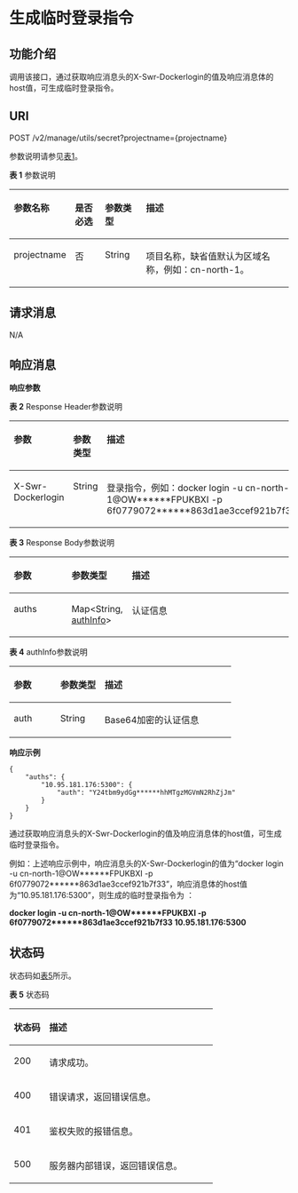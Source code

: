 # 生成临时登录指令<a name="swr_02_0052"></a>

## 功能介绍<a name="section14905762191056"></a>

调用该接口，通过获取响应消息头的X-Swr-Dockerlogin的值及响应消息体的host值，可生成临时登录指令。

## URI<a name="section10482810165331"></a>

POST /v2/manage/utils/secret?projectname=\{projectname\}

参数说明请参见[表1](#table05962819187)。

**表 1**  参数说明

<a name="table05962819187"></a>
<table><thead align="left"><tr id="row18599289181"><th class="cellrowborder" valign="top" width="15.68%" id="mcps1.2.5.1.1"><p id="p145942820183"><a name="p145942820183"></a><a name="p145942820183"></a>参数名称</p>
</th>
<th class="cellrowborder" valign="top" width="11.27%" id="mcps1.2.5.1.2"><p id="p1450315424313"><a name="p1450315424313"></a><a name="p1450315424313"></a>是否必选</p>
</th>
<th class="cellrowborder" valign="top" width="15.06%" id="mcps1.2.5.1.3"><p id="p15022419437"><a name="p15022419437"></a><a name="p15022419437"></a>参数类型</p>
</th>
<th class="cellrowborder" valign="top" width="57.989999999999995%" id="mcps1.2.5.1.4"><p id="p205910283185"><a name="p205910283185"></a><a name="p205910283185"></a>描述</p>
</th>
</tr>
</thead>
<tbody><tr id="row146018284188"><td class="cellrowborder" valign="top" width="15.68%" headers="mcps1.2.5.1.1 "><p id="p10585203891316"><a name="p10585203891316"></a><a name="p10585203891316"></a>projectname</p>
</td>
<td class="cellrowborder" valign="top" width="11.27%" headers="mcps1.2.5.1.2 "><p id="p198322817174"><a name="p198322817174"></a><a name="p198322817174"></a>否</p>
</td>
<td class="cellrowborder" valign="top" width="15.06%" headers="mcps1.2.5.1.3 "><p id="p19795113419177"><a name="p19795113419177"></a><a name="p19795113419177"></a>String</p>
</td>
<td class="cellrowborder" valign="top" width="57.989999999999995%" headers="mcps1.2.5.1.4 "><p id="p1658514381137"><a name="p1658514381137"></a><a name="p1658514381137"></a>项目名称，缺省值默认为区域名称，例如：cn-north-1。</p>
</td>
</tr>
</tbody>
</table>

## 请求消息<a name="s8246d3afdd6f44dc817ce0c3f2ac7d53"></a>

N/A

## 响应消息<a name="sab9be5ce850743859bb238e072f8d1f2"></a>

**响应参数**

**表 2**  Response Header参数说明

<a name="table1669936122412"></a>
<table><thead align="left"><tr id="row56991369241"><th class="cellrowborder" valign="top" width="20.89%" id="mcps1.2.4.1.1"><p id="p6699667249"><a name="p6699667249"></a><a name="p6699667249"></a>参数</p>
</th>
<th class="cellrowborder" valign="top" width="20.11%" id="mcps1.2.4.1.2"><p id="p269919620247"><a name="p269919620247"></a><a name="p269919620247"></a>参数类型</p>
</th>
<th class="cellrowborder" valign="top" width="59%" id="mcps1.2.4.1.3"><p id="p166992061240"><a name="p166992061240"></a><a name="p166992061240"></a>描述</p>
</th>
</tr>
</thead>
<tbody><tr id="row158942365248"><td class="cellrowborder" valign="top" width="20.89%" headers="mcps1.2.4.1.1 "><p id="p1389423616246"><a name="p1389423616246"></a><a name="p1389423616246"></a>X-Swr-Dockerlogin</p>
</td>
<td class="cellrowborder" valign="top" width="20.11%" headers="mcps1.2.4.1.2 "><p id="p195980421242"><a name="p195980421242"></a><a name="p195980421242"></a>String</p>
</td>
<td class="cellrowborder" valign="top" width="59%" headers="mcps1.2.4.1.3 "><p id="p759819427240"><a name="p759819427240"></a><a name="p759819427240"></a>登录指令，例如：docker login -u cn-north-1@OW******FPUKBXI -p 6f0779072******863d1ae3ccef921b7f33</p>
</td>
</tr>
</tbody>
</table>

**表 3**  Response Body参数说明

<a name="table34001413863"></a>
<table><thead align="left"><tr id="row17400171319612"><th class="cellrowborder" valign="top" width="20.89%" id="mcps1.2.4.1.1"><p id="p1840015139619"><a name="p1840015139619"></a><a name="p1840015139619"></a>参数</p>
</th>
<th class="cellrowborder" valign="top" width="20.11%" id="mcps1.2.4.1.2"><p id="p24002135620"><a name="p24002135620"></a><a name="p24002135620"></a>参数类型</p>
</th>
<th class="cellrowborder" valign="top" width="59%" id="mcps1.2.4.1.3"><p id="p174008131163"><a name="p174008131163"></a><a name="p174008131163"></a>描述</p>
</th>
</tr>
</thead>
<tbody><tr id="row11400113668"><td class="cellrowborder" valign="top" width="20.89%" headers="mcps1.2.4.1.1 "><p id="p1348353715289"><a name="p1348353715289"></a><a name="p1348353715289"></a>auths</p>
</td>
<td class="cellrowborder" valign="top" width="20.11%" headers="mcps1.2.4.1.2 "><p id="p114831837142811"><a name="p114831837142811"></a><a name="p114831837142811"></a>Map&lt;String, <a href="#table1787854911167">authInfo</a>&gt;</p>
</td>
<td class="cellrowborder" valign="top" width="59%" headers="mcps1.2.4.1.3 "><p id="p74838372289"><a name="p74838372289"></a><a name="p74838372289"></a>认证信息</p>
</td>
</tr>
</tbody>
</table>

**表 4**  authInfo参数说明

<a name="table1787854911167"></a>
<table><thead align="left"><tr id="row1588184916165"><th class="cellrowborder" valign="top" width="21%" id="mcps1.2.4.1.1"><p id="p158847496166"><a name="p158847496166"></a><a name="p158847496166"></a>参数</p>
</th>
<th class="cellrowborder" valign="top" width="20%" id="mcps1.2.4.1.2"><p id="p2088624911169"><a name="p2088624911169"></a><a name="p2088624911169"></a>参数类型</p>
</th>
<th class="cellrowborder" valign="top" width="59%" id="mcps1.2.4.1.3"><p id="p128875496169"><a name="p128875496169"></a><a name="p128875496169"></a>描述</p>
</th>
</tr>
</thead>
<tbody><tr id="row888994917169"><td class="cellrowborder" valign="top" width="21%" headers="mcps1.2.4.1.1 "><p id="p1142716375293"><a name="p1142716375293"></a><a name="p1142716375293"></a>auth</p>
</td>
<td class="cellrowborder" valign="top" width="20%" headers="mcps1.2.4.1.2 "><p id="p642773742911"><a name="p642773742911"></a><a name="p642773742911"></a>String</p>
</td>
<td class="cellrowborder" valign="top" width="59%" headers="mcps1.2.4.1.3 "><p id="p194274374297"><a name="p194274374297"></a><a name="p194274374297"></a>Base64加密的认证信息</p>
</td>
</tr>
</tbody>
</table>

**响应示例**

```
{
    "auths": {
        "10.95.181.176:5300": {
            "auth": "Y24tbm9ydGg******hhMTgzMGVmN2RhZjJm"
        }
    }
}
```

通过获取响应消息头的X-Swr-Dockerlogin的值及响应消息体的host值，可生成临时登录指令。

例如：上述响应示例中，响应消息头的X-Swr-Dockerlogin的值为“docker login -u cn-north-1@OW\*\*\*\*\*\*FPUKBXI -p 6f0779072\*\*\*\*\*\*863d1ae3ccef921b7f33”，响应消息体的host值为“10.95.181.176:5300”，则生成的临时登录指令为 ：

**docker login -u cn-north-1@OW\*\*\*\*\*\*FPUKBXI -p 6f0779072\*\*\*\*\*\*863d1ae3ccef921b7f33 10.95.181.176:5300**

## 状态码<a name="section5365169104253"></a>

状态码如[表5](#table334923162011)所示。

**表 5**  状态码

<a name="table334923162011"></a>
<table><thead align="left"><tr id="row834914392012"><th class="cellrowborder" valign="top" width="17.44%" id="mcps1.2.3.1.1"><p id="p1434911342014"><a name="p1434911342014"></a><a name="p1434911342014"></a>状态码</p>
</th>
<th class="cellrowborder" valign="top" width="82.56%" id="mcps1.2.3.1.2"><p id="p4349430208"><a name="p4349430208"></a><a name="p4349430208"></a>描述</p>
</th>
</tr>
</thead>
<tbody><tr id="row5349837207"><td class="cellrowborder" valign="top" width="17.44%" headers="mcps1.2.3.1.1 "><p id="p47673018306"><a name="p47673018306"></a><a name="p47673018306"></a>200</p>
</td>
<td class="cellrowborder" valign="top" width="82.56%" headers="mcps1.2.3.1.2 "><p id="p1976173053010"><a name="p1976173053010"></a><a name="p1976173053010"></a>请求成功。</p>
</td>
</tr>
<tr id="row53501322011"><td class="cellrowborder" valign="top" width="17.44%" headers="mcps1.2.3.1.1 "><p id="p2761304301"><a name="p2761304301"></a><a name="p2761304301"></a>400</p>
</td>
<td class="cellrowborder" valign="top" width="82.56%" headers="mcps1.2.3.1.2 "><p id="p876530153011"><a name="p876530153011"></a><a name="p876530153011"></a>错误请求，返回错误信息。</p>
</td>
</tr>
<tr id="row187384312201"><td class="cellrowborder" valign="top" width="17.44%" headers="mcps1.2.3.1.1 "><p id="p97613012308"><a name="p97613012308"></a><a name="p97613012308"></a>401</p>
</td>
<td class="cellrowborder" valign="top" width="82.56%" headers="mcps1.2.3.1.2 "><p id="p117673023012"><a name="p117673023012"></a><a name="p117673023012"></a>鉴权失败的报错信息。</p>
</td>
</tr>
<tr id="row0350123192020"><td class="cellrowborder" valign="top" width="17.44%" headers="mcps1.2.3.1.1 "><p id="p976113012309"><a name="p976113012309"></a><a name="p976113012309"></a>500</p>
</td>
<td class="cellrowborder" valign="top" width="82.56%" headers="mcps1.2.3.1.2 "><p id="p107633093012"><a name="p107633093012"></a><a name="p107633093012"></a>服务器内部错误，返回错误信息。</p>
</td>
</tr>
</tbody>
</table>

